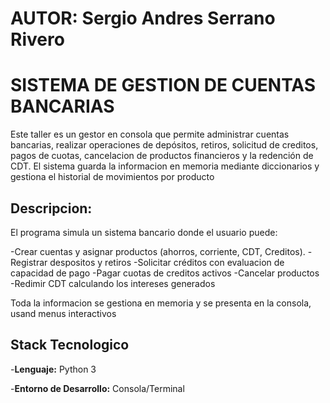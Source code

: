 # AUTOR: Sergio Andres Serrano Rivero


# SISTEMA DE GESTION DE CUENTAS BANCARIAS 

Este taller es un gestor en consola que permite  administrar cuentas bancarias,
realizar operaciones de depósitos, retiros, solicitud de creditos, pagos de cuotas,
cancelacion de productos financieros y la redención de CDT.
El sistema guarda la informacion en memoria mediante diccionarios y gestiona 
el historial de movimientos por producto

## Descripcion: 
El programa simula un sistema bancario donde el usuario puede:

-Crear cuentas y asignar productos (ahorros, corriente, CDT, Creditos).
-Registrar despositos y retiros
-Solicitar créditos con evaluacion de capacidad de pago
-Pagar cuotas de creditos activos
-Cancelar productos
-Redimir CDT calculando los intereses generados

Toda la informacion se gestiona en memoria y se presenta en la consola, usand menus interactivos


## Stack Tecnologico
-**Lenguaje:** Python 3

-**Entorno de Desarrollo:** Consola/Terminal





